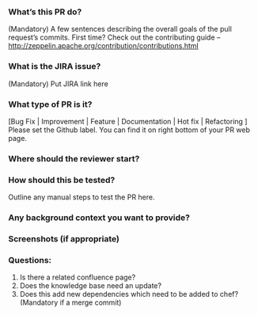 ### **What’s this PR do?**
(Mandatory)
A few sentences describing the overall goals of the pull request’s commits.
First time? Check out the contributing guide – http://zeppelin.apache.org/contribution/contributions.html

### **What is the JIRA issue?**
(Mandatory)
Put JIRA link here


### What type of PR is it?
[Bug Fix | Improvement | Feature | Documentation | Hot fix | Refactoring ]
Please set the Github label. You can find it on right bottom of your PR web page.


### Where should the reviewer start?



### How should this be tested?
Outline any manual steps to test the PR here.



### Any background context you want to provide?




### Screenshots (if appropriate)





### Questions:
1. Is there a related confluence page?
2. Does the knowledge base need an update?
3. Does this add new dependencies which need to be added to chef? (Mandatory if a merge commit)

